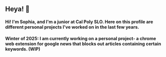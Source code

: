 ## Heya! 👋

#### Hi! I'm Sophia, and I'm a junior at Cal Poly SLO. Here on this profile are different personal projects I've worked on in the last few years.

#### Winter of 2025: I am currently working on a personal project- a chrome web extension for google news that blocks out articles containing certain keywords. (WIP)

<!--#### 🤩 Currently learning and developing an app...-->

<!--
**soramicha/soramicha** is a ✨ _special_ ✨ repository because its `README.md` (this file) appears on your GitHub profile.

Here are some ideas to get you started:

- 🔭 I’m currently working on ...
- 🌱 I’m currently learning ...
- 👯 I’m looking to collaborate on ...
- 🤔 I’m looking for help with ...
- 💬 Ask me about ...
- 📫 How to reach me: ...
- 😄 Pronouns: ...
- ⚡ Fun fact: ...
-->
